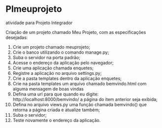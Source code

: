 # PImeuprojeto
atividade para Projeto Integrador

Criação de um projeto chamado Meu Projeto, com as especificações desejadas:

1)	Crie um projeto chamado meuprojeto;
2)	Crie o banco utilizando o comando manage.py;
3)	Suba o servidor na porta padrão;
4)	Acesse o endereço da aplicação pelo navegador;
5)	Crie uma aplicação chamada enquetes; 
6)	Registre a aplicação no arquivo settings.py;
7)  Crie a pasta templates dentro da aplicação enquetes;
8)  Crie na pasta templates um arquivo chamado bemvindo.html com alguma mensagem de boas vindas
9)	Defina uma url para que quando eu digite: http://localhost:8000/bemvindo/ a página do item anterior seja exibida;
10) Defina no arquivo views.py uma função chamada bemvindo() que retorna a página criada e atualize também;
11)	Suba o servidor;
12)	Teste novamente o endereço da aplicação.
